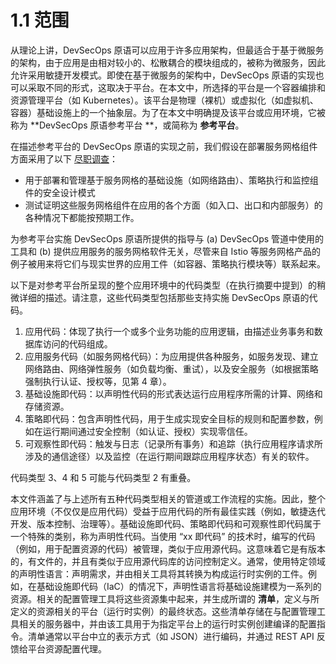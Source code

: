 # 1.1 范围

从理论上讲，DevSecOps 原语可以应用于许多应用架构，但最适合于基于微服务的架构，由于应用是由相对较小的、松散耦合的模块组成的，被称为微服务，因此允许采用敏捷开发模式。即使在基于微服务的架构中，DevSecOps 原语的实现也可以采取不同的形式，这取决于平台。在本文中，所选择的平台是一个容器编排和资源管理平台（如 Kubernetes）。该平台是物理（裸机）或虚拟化（如虚拟机、容器）基础设施上的一个抽象层。为了在本文中明确提及该平台或应用环境，它被称为 **DevSecOps 原语参考平台 **，或简称为 **参考平台**。

在描述参考平台的 DevSecOps 原语的实现之前，我们假设在部署服务网格组件方面采用了以下 [尽职调查](https://www.oreilly.com/library/view/cloud-native-infrastructure/9781491984291/)：

-   用于部署和管理基于服务网格的基础设施（如网络路由）、策略执行和监控组件的安全设计模式
-   测试证明这些服务网格组件在应用的各个方面（如入口、出口和内部服务）的各种情况下都能按预期工作。

为参考平台实施 DevSecOps 原语所提供的指导与 (a) DevSecOps 管道中使用的工具和 (b) 提供应用服务的服务网格软件无关，尽管来自 Istio 等服务网格产品的例子被用来将它们与现实世界的应用工件（如容器、策略执行模块等）联系起来。

以下是对参考平台所呈现的整个应用环境中的代码类型（在执行摘要中提到）的稍微详细的描述。请注意，这些代码类型包括那些支持实施 DevSecOps 原语的代码。

1.  应用代码：体现了执行一个或多个业务功能的应用逻辑，由描述业务事务和数据库访问的代码组成。
2.  应用服务代码（如服务网格代码）：为应用提供各种服务，如服务发现、建立网络路由、网络弹性服务（如负载均衡、重试），以及安全服务（如根据策略强制执行认证、授权等，见第 4 章）。
3.  基础设施即代码：以声明性代码的形式表达运行应用程序所需的计算、网络和存储资源。
4.  策略即代码：包含声明性代码，用于生成实现安全目标的规则和配置参数，例如在运行期间通过安全控制（如认证、授权）实现零信任。
5.  可观察性即代码：触发与日志（记录所有事务）和追踪（执行应用程序请求所涉及的通信途径）以及监控（在运行期间跟踪应用程序状态）有关的软件。

代码类型 3、4 和 5 可能与代码类型 2 有重叠。

本文件涵盖了与上述所有五种代码类型相关的管道或工作流程的实施。因此，整个应用环境（不仅仅是应用代码）受益于应用代码的所有最佳实践（例如，敏捷迭代开发、版本控制、治理等）。基础设施即代码、策略即代码和可观察性即代码属于一个特殊的类别，称为声明性代码。当使用 “xx 即代码” 的技术时，编写的代码（例如，用于配置资源的代码）被管理，类似于应用源代码。这意味着它是有版本的，有文件的，并且有类似于应用源代码库的访问控制定义。通常，使用特定领域的声明性语言：声明需求，并由相关工具将其转换为构成运行时实例的工件。例如，在基础设施即代码（IaC）的情况下，声明性语言将基础设施建模为一系列的资源。相关的配置管理工具将这些资源集中起来，并生成所谓的 **清单**，定义与所定义的资源相关的平台（运行时实例）的最终状态。这些清单存储在与配置管理工具相关的服务器中，并由该工具用于为指定平台上的运行时实例创建编译的配置指令。清单通常以平台中立的表示方式（如 JSON）进行编码，并通过 REST API 反馈给平台资源配置代理。